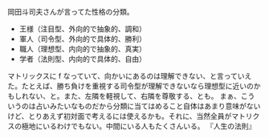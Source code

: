 岡田斗司夫さんが言ってた性格の分類。

- 王様（注目型、外向的で抽象的、調和）
- 軍人（司令型、外向的で具体的、勝利）
- 職人（理想型、内向的で抽象的、真実）
- 学者（法則型、内向的で具体的、自由）

マトリックスに f なっていて、向かいにあるのは理解できない、と言っていえた。たとえば、勝ち負けを重視する司令型が理解できないなら理想型に近いのかもしれない、と。また、左隣を軽視して、右隣を尊敬する、とも。
まぁ、こういうのは占いみたいなものだから分類に当てはめること自体はあまり意味がないけど、とりあえず初対面で考えるには使えるかも。それに、当然全員がマトリクスの極地にいるわけでもない。中間にいる人もたくさんいる。
『人生の法則』
